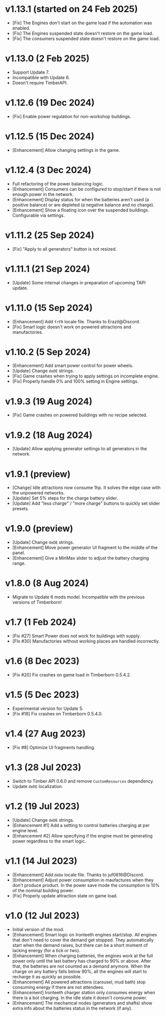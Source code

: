 # v1.13.1 (started on 24 Feb 2025)
* [Fix] The Engines don't start on the game load if the automation was enabled.
* [Fix] The Engines suspended state doesn't restore on the game load.
* [Fix] The consumers suspended state doesn't restore on the game load.

# v1.13.0 (2 Feb 2025)
* Support Update 7.
* Incompatible with Update 6.
* Doesn't require TimberAPI.

# v1.12.6 (19 Dec 2024)
* [Fix] Enable power regulation for non-workshop buildings.

# v1.12.5 (15 Dec 2024)
* [Enhancement] Allow changing settings in the game.

# v1.12.4 (3 Dec 2024)
* Full refactoring of the power balancing logic.
* [Enhancement] Consumers can be configured to stop/start if there is not enough power in the network.
* [Enhancement] Display status for when the batteries aren't used (a positive balance) or are depleted (a negative balance and no charge). 
* [Enhancement] Show a floating icon over the suspended buildings. Configurable via settings.

# v1.11.2 (25 Sep 2024)
* [Fix] "Apply to all generators" button is not resized.

# v1.11.1 (21 Sep 2024)
* [Update] Some internal changes in preparation of upcoming TAPI update.

# v1.11.0 (15 Sep 2024)
* [Enhancement] Add `frFR` locale file. Thanks to Erazil@Discord.
* [Fix] Smart logic doesn't work on powered attractions and manufactories.

# v1.10.2 (5 Sep 2024)
* [Enhancement] Add smart power control for power wheels.
* [Update] Change `deDE` strings.
* [Fix] Game crashes when trying to apply settings on incomplete engine. 
* [Fix] Properly handle 0% and 100% setting in Engine settings.

# v1.9.3 (19 Aug 2024)
* [Fix] Game crashes on powered buildings with no recipe selected.

# v1.9.2 (18 Aug 2024)
* [Update] Allow applying generator settings to all generators in the network.

# v1.9.1 (preview)
* [Change] Idle attractions now consume 1hp. It solves the edge case with the unpowered networks.
* [Update] Set 5% steps for the charge battery slider.
* [Update] Add "less charge" / "more charge" buttons to quickly set slider presets.

# v1.9.0 (preview)
* [Update] Change `deDE` strings.
* [Enhancement] Move power generator UI fragment to the middle of the panel.
* [Enhancement] Give a MinMax slider to adjust the battery charging range.

# v1.8.0 (8 Aug 2024)
* Migrate to Update 6 mods model. Incompatible with the previous versions of Timberborn!

# v1.7 (1 Feb 2024)
* [Fix #27] Smart Power does not work for buildings with supply.
* [FIx #30] Manufactories without working places are handled incorrectly.

# v1.6 (8 Dec 2023)
* [Fix #20] Fix crashes on game load in Timberborn 0.5.4.2.

# v1.5 (5 Dec 2023)
* Experimental version for Update 5.
* [Fix #18] Fix crashes on Timberborn 0.5.4.0.

# v1.4 (27 Aug 2023)
* [Fix #8] Optimize UI fragments handling.

# v1.3 (28 Jul 2023)
* Switch to Timber API 0.6.0 and remove `CustomResources` dependency.
* Update `deDE` localization.

# v1.2 (19 Jul 2023)
* [Update] Change `deDE` strings.
* [Enhancement #1] Add a setting to control batteries charging at per engine level.
* [Enhancement #2] Allow specifying if the engine must be generating power regardless to the smart logic.

# v1.1 (14 Jul 2023)
* [Enhancement] Add `deDe` locale file. Thanks to juf0816@Discord.
* [Enhancement] Adjust power consumption in maufactures when they don't produce product. In the
  power save mode the consumption is 10% of the nominal building power.
* [Fix] Properly update attraction state on game load.

# v1.0 (12 Jul 2023)
* Initial version of the mod.
* [Enhancement] Smart logic on Ironteeth engines start/stop. All engines that don't need to cover
  the demand get stopped. They automatically start when the demand raises, but there can be a short
  moment of lacking energy (for a tick or two).
* [Enhancement] When charging batteries, the engines work at the full power only until the last
  battery has charged to 90% or above. After that, the batteries are not counted as a demand
  anymore. When the charge on any battery falls below 90%, all the engines will start to recharge
  it as quickly as possible.
* [Enhancement] All powered attractions (carousel, mud bath) stop consuming energy if there are not
  attendees.
* [Enhancement] Ironteeth charger station only consumes energy when there is a bot charging. In the
  idle state it doesn't consume power.
* [Enhancement] The mechanical nodes (generators and shafts) show extra info about the batteries
  status in the network (if any).
